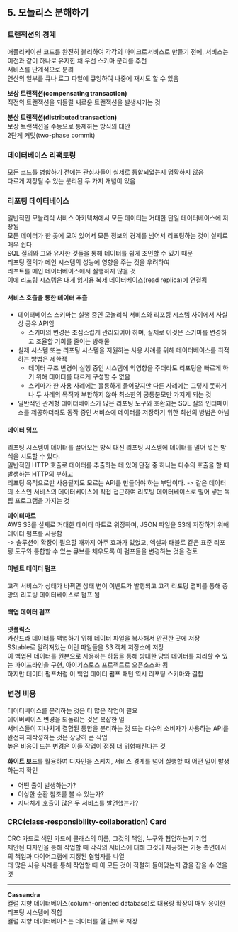 ## 5. 모놀리스 분해하기  

### 트랜잭션의 경계  
애플리케이션 코드를 완전히 불리하여 각각의 마이크로서비스로 만들기 전에, 서비스는 이전과 같이 하나로 유지한 채 우선 스키마 분리를 추천  
서비스를 단계적으로 분리  
연산의 일부를 큐나 로그 파일에 큐잉하여 나중에 재시도 할 수 있음  

**보상 트랜잭션(compensating transaction)**  
직전의 트랜잭션을 되돌릴 새로운 트랜잭션을 발생시키는 것  

**분산 트랜잭션(distributed transaction)**  
보상 트랜잭션을 수동으로 통제하는 방식의 대안  
2단계 커밋(two-phase commit)  

### 데이터베이스 리팩토링  
모든 코드를 병합하기 전에는 관심사들이 실제로 통합되었는지 명확하지 않음  
다르게 저장될 수 있는 분리된 두 가지 개념이 있음  

### 리포팅 데이터베이스  
일반적인 모놀리식 서비스 아키텍처에서 모든 데이터는 거대한 단일 데이터베이스에 저장됨  
모든 데이터가 한 곳에 모여 있어서 모든 정보의 경계를 넘어서 리포팅하는 것이 실제로 매우 쉽다  
SQL 질의와 그와 유사한 것들을 통해 데이터를 쉽게 조인할 수 있기 때문  
리포팅 질의가 메인 시스템의 성능에 영향을 주는 것을 우려하여  
리포트를 메인 데이터베이스에서 실행하지 않을 것  
이에 리포팅 시스템은 대게 읽기용 복제 데이터베이스(read replica)에 연결됨  

#### 서비스 호출을 통한 데이터 추출  
- 데이터베이스 스키마는 실행 중인 모놀리식 서비스와 리포팅 시스템 사이에서 사실상 공유 API임  
	- 스키마의 변경은 조심스럽게 관리되어야 하며, 실제로 이것은 스키마를 변경하고 조율할 기회를 줄이는 방해물  
- 실제 시스템 또는 리포팅 시스템을 지원하는 사용 사례를 위해 데이터베이스를 최적하는 방법은 제한적  
	- 데이터 구조 변경이 실행 중인 시스템에 악영향을 주더라도 리포팅을 빠르게 하기 위해 데이터를 다르게 구성할 수 없음  
	- 스키마가 한 사용 사례에는 훌륭하게 들어맞지만 다른 사례에는 그렇지 못하거나 두 사례의 목적과 부합하지 않아 최소한의 공통분모만 가지게 되는 것  
- 일반적인 관계형 데이터베이스가 많은 리포팅 도구와 호환되는 SQL 질의 인터페이스를 제공하더라도 동작 중인 서비스에 데이터를 저장하기 위한 최선의 방법은 아님  

#### 데이터 덤프  
리포팅 시스템이 데이터를 끌어오는 방식 대신 리포팅 시스템에 데이터를 밀어 넣는 방식을 시도할 수 있다.   
일반적인 HTTP 호출로 데이터를 추출하는 데 있어 단점 중 하나는 다수의 호출을 할 때 발생하는 HTTP의 부하고  
리포팅 목적으로만 사용될지도 모르는 API를 만들어야 하는 부담이다. 
-> 같은 데이터의 소스인 서비스의 데이터베이스에 직접 접근하여 리포팅 데이터베이스로 밀어 넣는 독립 프로그램을 가지는 것 

**데이터마트**  
AWS S3를 실제로 거대한 데이터 마트로 위장하며, JSON 파일을 S3에 저장하기 위해 데이터 펌프를 사용함  
-> 솔루션이 확장이 필요할 때까지 아주 효과가 있었고, 엑셀과 태블로 같은 표준 리포팅 도구와 통합할 수 있는 큐브를 채우도록 이 펌프들을 변경하는 것을 검토  

#### 이벤트 데이터 펌프   
고객 서비스가 상태가 바뀌면 상태 변이 이벤트가 발행되고 고객 리포팅 맵퍼를 통해 중앙의 리포팅 데이터베이스로 펌프 됨  

#### 백업 데이터 펌프  
**넷플릭스**  
카산드라 데이터를 백업하기 위해 데이터 파일을 복사해서 안전한 곳에 저장  
SStable로 알려져있는 이런 파일들을 S3 객체 저장소에 저장  
이 백업된 데이터를 원본으로 사용하는 하둡을 통해 방대한 양의 데이터를 처리할 수 있는 파이프라인을 구현, 아이기스토스 프로젝트로 오픈소스화 됨  
하지만 데이터 펌프처럼 이 백업 데이터 펌프 패턴 역시 리포팅 스키마와 결합  

### 변경 비용  
데이터베이스를 분리하는 것은 더 많은 작업이 필요  
데이버베이스 변경을 되돌리는 것은 복잡한 일  
서비스들이 지나치게 결합된 통합을 분리하는 것 또는 다수의 소비자가 사용하는 API를 완전히 재작성하는 것은 상당히 큰 작업  
높은 비용이 드는 변경은 이들 작업이 점점 더 위험해진다는 것  
  
**화이트 보드**를 활용하여 디자인을 스케치, 서비스 경계를 넘어 실행할 때 어떤 일이 발생하는지 확인  
- 어떤 출이 발생하는가?  
- 이상한 순환 참조를 볼 수 있는가?  
- 지나치게 호출이 많은 두 서비스를 발견했는가?  

### CRC(class-responsibility-collaboration) Card  
CRC 카드로 색인 카드에 클래스의 이름, 그것의 책임, 누구와 협업하는지 기입  
제안된 디자인을 통해 작업할 때 각각의 서비스에 대해 그것이 제공하는 기능 측면에서의 책임과 다이어그램에 지정된 협업자를 나열  
더 많은 사용 사례를 통해 작업할 때 이 모든 것이 적절히 들어맞는지 감을 잡을 수 있을 것  

---

**Cassandra**  
컬럼 지향 데이터베이스(column-oriented database)로 대용량 확장이 매우 용이한 리포팅 시스템에 적합  
컬럼 지향 데이터베이스는 데이터를 열 단위로 저장  
